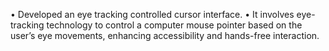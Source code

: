 • Developed an eye tracking controlled cursor interface.
• It involves eye-tracking technology to control a computer mouse pointer based on the user’s eye movements,
enhancing accessibility and hands-free interaction.
